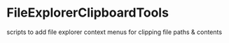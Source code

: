 # FileExplorerClipboardTools
scripts to add file explorer context menus for clipping file paths &amp; contents
